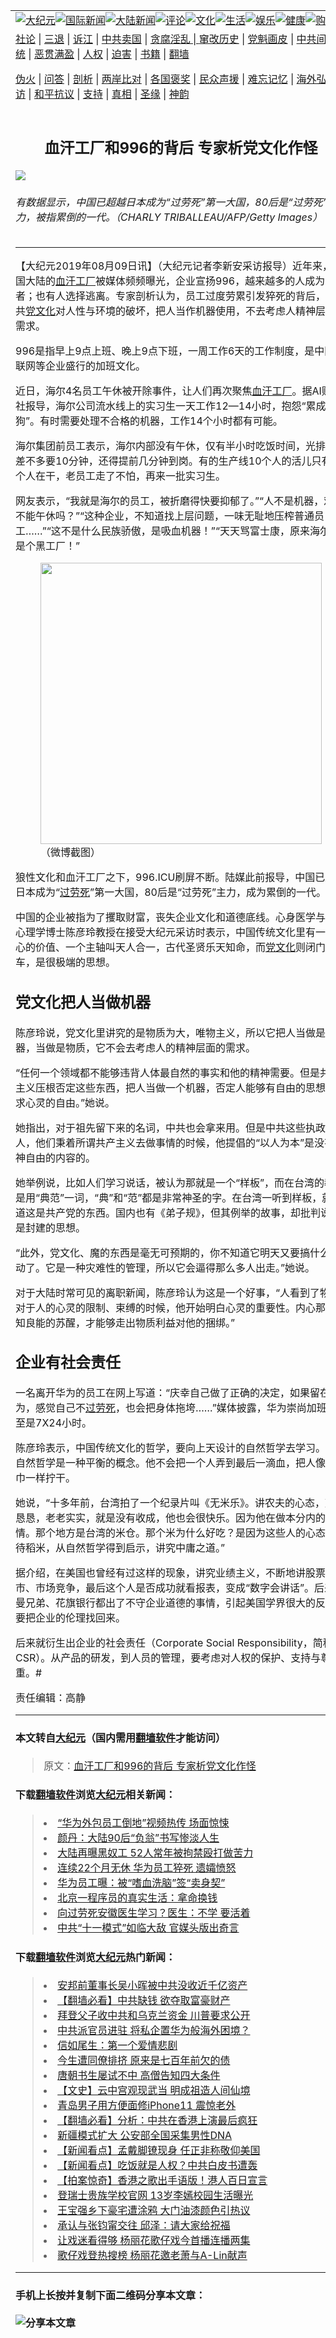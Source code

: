 <a name="1" id="1" target="_blank"></a><span id="1"></span>
<table border="0"><tr><td colspan="2" VALIGN=TOP><a href="https://github.com/asdfghy6/djy/blob/master/gb/nsc413.md#1"><img src="https://raw.githubusercontent.com/asdfghy6/1/master/t/djy/1.jpg" title="大纪元"></a><a href="https://github.com/asdfghy6/djy/blob/master/gb/n24hr.md#1"><img src="https://raw.githubusercontent.com/asdfghy6/1/master/t/djy/3.jpg" title="国际新闻"></a><a href="https://github.com/asdfghy6/djy/blob/master/gb/nsc413.md#1"><img src="https://raw.githubusercontent.com/asdfghy6/1/master/t/djy/4.jpg" title="大陆新闻"></a><a href="https://github.com/asdfghy6/djy/blob/master/gb/news392.md#1"><img src="https://raw.githubusercontent.com/asdfghy6/1/master/t/djy/5.jpg" title="评论"></a><a href="https://github.com/asdfghy6/djy/blob/master/gb/news2007.md#1"><img src="https://raw.githubusercontent.com/asdfghy6/1/master/t/djy/6.jpg" title="文化"></a><a href="https://github.com/asdfghy6/djy/blob/master/gb/news2008.md#1"><img src="https://raw.githubusercontent.com/asdfghy6/1/master/t/djy/7.jpg" title="生活"></a><a href="https://github.com/asdfghy6/djy/blob/master/gb/ncyule.md#1"><img src="https://raw.githubusercontent.com/asdfghy6/1/master/t/djy/8.jpg" title="娱乐"></a><a href="https://github.com/asdfghy6/djy/blob/master/gb/nsc1002.md#1"><img src="https://raw.githubusercontent.com/asdfghy6/1/master/t/djy/9.jpg" title="健康"><a href="https://www.youlucky.com"><img src="https://raw.githubusercontent.com/asdfghy6/1/master/t/djy/10.jpg" title="购物"></a><a href="https://www.supportepoch.org/donation?utm_medium=epochtimes&utm_source=referral&utm_campaign=donate_button_djyhomepage"><img src="https://raw.githubusercontent.com/asdfghy6/1/master/t/djy/12.jpg" title="捐款"></a></td></tr>
<tr><td colspan="2" VALIGN=TOP><a target="_blank" href="https://git.io/fjCRf">社论</a> | <a target="_blank" href="https://github.com/asdfghy6/djy/blob/master/gb/nf5657.md#1">三退</a> | <a target="_blank" href="https://github.com/asdfghy6/djy/blob/master/gb/nf6123.md#1">诉江</a> | <a target="_blank" href="https://github.com/asdfghy6/djy/blob/master/gb/nf1176117.md#1">中共卖国</a> | <a target="_blank" href="https://github.com/asdfghy6/djy/blob/master/gb/nf5773.md#1">贪腐淫乱 | <a target="_blank" href="https://github.com/asdfghy6/djy/blob/master/gb/nf1176115.md#1">窜改历史</a> | <a target="_blank" href="https://github.com/asdfghy6/djy/blob/master/gb/nf1176107.md#1">党魁画皮</a> | <a target="_blank" href="https://github.com/asdfghy6/djy/blob/master/gb/nf1320400.md#1">中共间谍</a> | <a target="_blank" href="https://github.com/asdfghy6/djy/blob/master/gb/nf1176114.md#1">破坏传统</a> | <a target="_blank" href="https://github.com/asdfghy6/djy/blob/master/gb/nf5287.md#1">恶贯满盈</a> | <a target="_blank" href="https://github.com/asdfghy6/djy/blob/master/gb/ncid278.md#1">人权</a> | <a target="_blank" href="https://github.com/asdfghy6/djy/blob/master/gb/nf1176111.md#1">迫害</a> | <a target="_blank" href="https://github.com/asdfghy6/djy/blob/master/gb/nf1235328.md#1">书籍</a> | <a target="_blank" href="https://github.com/asdfghy6/fq/blob/master/README.md?zsrh#1">翻墙</a></p><p><a target="_blank" href="https://github.com/asdfghy6/djy/blob/master/gb/nf5562.md#1">伪火</a> | <a target="_blank" href="https://github.com/asdfghy6/djy/blob/master/gb/nf4378.md#1">问答</a> | <a target="_blank" href="https://github.com/asdfghy6/djy/blob/master/gb/nf5792.md#1">剖析</a> | <a target="_blank" href="https://github.com/asdfghy6/djy/blob/master/gb/nf5735.md#1">两岸比对</a> | <a target="_blank" href="https://github.com/asdfghy6/djy/blob/master/gb/nf6119.md#1">各国褒奖</a> | <a target="_blank" href="https://github.com/asdfghy6/djy/blob/master/gb/nf6120.md#1">民众声援</a> | <a target="_blank" href="https://github.com/asdfghy6/djy/blob/master/gb/nf1188594.md#1">难忘记忆</a> | <a target="_blank" href="https://github.com/asdfghy6/djy/blob/master/gb/nf3180.md#1">海外弘传</a> | <a target="_blank" href="https://github.com/asdfghy6/djy/blob/master/gb/nf5410.md#1">万人上访</a> | <a target="_blank" href="https://github.com/asdfghy6/ntdtv/blob/master/gb/prog1530_1.md#1">和平抗议</a> | <a target="_blank" href="https://github.com/asdfghy6/djy/blob/master/gb/nf4386.md#1">支持</a> | <a target="_blank" href="https://github.com/asdfghy6/djy/blob/master/gb/nf4389.md#1">真相</a> | <a target="_blank" href="https://github.com/asdfghy6/djy/blob/master/gb/nf5790.md#1">圣缘</a> | <a target="_blank" href="https://github.com/asdfghy6/djy/blob/master/gb/nf4786.md#1">神韵</a></td></tr>
<tr><td VALIGN=TOP width="626"><h2 align=center>血汗工厂和996的背后 专家析党文化作怪</h2>
<img src="http://i.epochtimes.com/assets/uploads/2019/08/GettyImages-1134552759-600x400.jpg" />
<h6>有数据显示，中国已超越日本成为“过劳死”第一大国，80后是“过劳死”主力，被指累倒的一代。（CHARLY TRIBALLEAU/AFP/Getty Images）
</h6>
<hr>
<p>【大纪元2019年08月09日讯】（大纪元记者李新安采访报导）近年来，中国大陆的<a href="https://github.com/asdfghy6/djy/blob/master/gb/tag/%E8%A1%80%E6%B1%97%E5%B7%A5%E5%8E%82.md">血汗工厂</a>被媒体频频曝光，企业宣扬996，越来越多的人成为受害者；也有人选择逃离。专家剖析认为，员工过度劳累引发猝死的背后，是中共<a href="https://github.com/asdfghy6/djy/blob/master/gb/tag/%E5%85%9A%E6%96%87%E5%8C%96.md">党文化</a>对人性与环境的破坏，把人当作机器使用，不去考虑人精神层面的需求。</p>
<p>996是指早上9点上班、晚上9点下班，一周工作6天的工作制度，是中国互联网等企业盛行的加班文化。</p>
<p>近日，海尔4名员工午休被开除事件，让人们再次聚焦<a href="https://github.com/asdfghy6/djy/blob/master/gb/tag/%E8%A1%80%E6%B1%97%E5%B7%A5%E5%8E%82.md">血汗工厂</a>。据AI财经社报导，海尔公司流水线上的实习生一天工作12—14小时，抱怨“累成狗”。有时需要处理不合格的机器，工作14个小时都有可能。</p>
<p>海尔集团前员工表示，海尔内部没有午休，仅有半小时吃饭时间，光排队就差不多要10分钟，还得提前几分钟到岗。有的生产线10个人的活儿只有5个人在干，老员工走了不怕，再来一批实习生。</p>
<p style="text-align: left;">网友表示，“我就是海尔的员工，被折磨得快要抑郁了。”“人不是机器，难道不能午休吗？”“这种企业，不知道找上层问题，一味无耻地压榨普通员工……”“这不是什么民族骄傲，是吸血机器！”“天天骂富士康，原来海尔也是个黑工厂！”</p>
<figure id="attachment_11506241" style="width: 450px" class="wp-caption aligncenter"><img class="wp-image-11506241 size-medium" src="http://i.epochtimes.com/assets/uploads/2019/09/H1_meitu_1-450x404.jpg" alt="" width="450" b="404" /><figcaption class="wp-caption-text">（微博截图）</figcaption></figure>
<p>狼性文化和血汗工厂之下，996.ICU刷屏不断。陆媒此前报导，中国已超越日本成为“<a href="https://github.com/asdfghy6/djy/blob/master/gb/tag/%E8%BF%87%E5%8A%B3%E6%AD%BB.md">过劳死</a>”第一大国，80后是“过劳死”主力，成为累倒的一代。</p>
<p>中国的企业被指为了攫取财富，丧失企业文化和道德底线。心身医学与整体心理学博士陈彦玲教授在接受大纪元采访时表示，中国传统文化里有一个核心的价值、一个主轴叫天人合一，古代圣贤乐天知命，而<a href="https://github.com/asdfghy6/djy/blob/master/gb/tag/%E5%85%9A%E6%96%87%E5%8C%96.md">党文化</a>则闭门造车，是很极端的思想。</p>
<h2>党文化把人当做机器</h2>
<p>陈彦玲说，党文化里讲究的是物质为大，唯物主义，所以它把人当做是机器，当做是物质，它不会去考虑人的精神层面的需求。</p>
<p>“任何一个领域都不能够违背人体最自然的事实和他的精神需要。但是共产主义压根否定这些东西，把人当做一个机器，否定人能够有自由的思想，追求心灵的自由。”她说。</p>
<p>她指出，对于祖先留下来的名词，中共也会拿来用。但是中共这些执政的人，他们秉着所谓共产主义去做事情的时候，他提倡的“以人为本”是没有精神自由的内容的。</p>
<p>她举例说，比如人们学习说话，被认为那就是一个“样板”，而在台湾的教育是用“典范”一词，“典”和“范”都是非常神圣的字。在台湾一听到样板，就知道这是共产党的东西。国内也有《弟子规》，但其例举的故事，却批判说这是封建的思想。</p>
<p>“此外，党文化、魔的东西是毫无可预期的，你不知道它明天又要搞什么运动了。它是一种灾难性的管理，所以它会逼得那么多人出走。”她说。</p>
<p>对于大陆时常可见的离职新闻，陈彦玲认为这是一个好事，“人看到了物质对于人的心灵的限制、束缚的时候，他开始明白心灵的重要性。内心那种良知良能的苏醒，才能够走出物质利益对他的捆绑。”</p>
<h2>企业有社会责任</h2>
<p>一名离开华为的员工在网上写道：“庆幸自己做了正确的决定，如果留在华为，感觉自己不<a href="https://github.com/asdfghy6/djy/blob/master/gb/tag/%E8%BF%87%E5%8A%B3%E6%AD%BB.md">过劳死</a>，也会把身体拖垮……”媒体披露，华为崇尚加班，甚至是7X24小时。</p>
<p>陈彦玲表示，中国传统文化的哲学，要向上天设计的自然哲学去学习。这个自然哲学是一种平衡的概念。他不会把一个人弄到最后一滴血，把人像拧毛巾一样拧干。</p>
<p>她说，“十多年前，台湾拍了一个纪录片叫《无米乐》。讲农夫的心态，勤勤恳恳，老老实实，就是没有收成，他也会很快乐。因为他在做本分内的事情。那个地方是台湾的米仓。那个米为什么好吃？是因为这些人的心态，对待稻米，从自然哲学得到启示，讲究中庸之道。”</p>
<p>据介绍，在美国也曾经有过这样的现象，讲究业绩主义，不断地讲股票要上市、市场竞争，最后这个人是否成功就看报表，变成“数字会讲话”。后来雷曼兄弟、花旗银行都出了不守企业道德的事情，引起美国学界很大的反省，要把企业的伦理找回来。</p>
<p>后来就衍生出企业的社会责任（Corporate Social Responsibility，简称CSR）。从产品的研发，到人员的管理，要考虑对人权的保护、支持与尊重。#</p>
<p>责任编辑：高静</p>
<hr>

#### 本文转自<a href="http://www.epochtimes.com">大纪元</a>（国内需用<a href="https://git.io/JesJV">翻墙软件</a>才能访问）
> 原文：<a href="http://www.epochtimes.com/gb/19/8/8/n11440394.htm">血汗工厂和996的背后 专家析党文化作怪</a>
#### 下载<a href="https://git.io/JesJV">翻墙软件</a>浏览<a href="http://www.epochtimes.com">大纪元</a>相关新闻：
> <li><a href="http://www.epochtimes.com/gb/19/4/17/n11194053.htm">“华为外包员工倒地”视频热传 场面惊悚</a></li>
> <li><a href="http://www.epochtimes.com/gb/19/3/11/n11105878.htm">颜丹：大陆90后“负翁”书写惨淡人生</a></li>
> <li><a href="http://www.epochtimes.com/gb/19/1/20/n10990028.htm">大陆再曝黑奴工 52人常年被拘禁殴打做苦力</a></li>
> <li><a href="http://www.epochtimes.com/gb/18/12/28/n10938842.htm">连续22个月无休 华为员工猝死 遗孀愤怒</a></li>
> <li><a href="http://www.epochtimes.com/gb/18/12/14/n10909678.htm">华为员工曝：被“嗜血洗脑”签“卖身契”</a></li>
> <li><a href="http://www.epochtimes.com/gb/18/9/9/n10702101.htm">北京一程序员的真实生活：拿命换钱</a></li>
> <li><a href="http://www.epochtimes.com/gb/18/2/6/n10120439.htm">向过劳死安徽医生学习？医生：不学 要活着</a></li>
> <li><a href="https://github.com/asdfghy6/djy/blob/master/gb/19/9/7/n11505756.md">中共“十一模式”如临大敌 官媒头版出奇言</a></li>

#### 下载<a href="https://git.io/JesJV">翻墙软件</a>浏览<a href="http://www.epochtimes.com">大纪元</a>热门新闻：
> <li><a href="http://www.epochtimes.com/gb/19/9/26/n11547317.htm">安邦前董事长吴小晖被中共没收近千亿资产</a></li>
> <li><a href="http://www.epochtimes.com/gb/19/9/25/n11546931.htm">【翻墙必看】中共缺钱 欲夺取富豪财产</a></li>
> <li><a href="http://www.epochtimes.com/gb/19/9/25/n11546823.htm">拜登父子收中共和乌克兰资金 川普要求公开</a></li>
> <li><a href="http://www.epochtimes.com/gb/19/9/25/n11546046.htm">中共派官员进驻 将私企置华为般海外困境？</a></li>
> <li><a href="http://www.epochtimes.com/gb/12/4/16/n3566971.htm">信如尾生：第一个爱情悲剧</a></li>
> <li><a href="http://www.epochtimes.com/gb/15/9/3/n4519621.htm">今生遭同僚排挤 原来是七百年前欠的债</a></li>
> <li><a href="http://www.epochtimes.com/gb/19/9/20/n11534314.htm">唐朝书生屡试不中 高僧告知四大条件</a></li>
> <li><a href="http://www.epochtimes.com/gb/16/7/1/n8056353.htm">【文史】云中宫观现武当 明成祖造人间仙境</a></li>
> <li><a href="http://www.epochtimes.com/gb/19/9/25/n11546708.htm">青岛男子用方便面修iPhone11 震惊老外</a></li>
> <li><a href="http://www.epochtimes.com/gb/19/9/25/n11545125.htm">【翻墙必看】分析：中共在香港上演最后疯狂</a></li>
> <li><a href="http://www.epochtimes.com/gb/19/9/25/n11546501.htm">新疆模式扩大 公安部全国采集男性DNA</a></li>
> <li><a href="http://www.epochtimes.com/gb/19/9/24/n11544091.htm">【新闻看点】孟戴脚镣现身 任正非称敬仰美国</a></li>
> <li><a href="http://www.epochtimes.com/gb/19/9/24/n11543678.htm">【新闻看点】吃饭就是人权？中共白皮书遭轰</a></li>
> <li><a href="http://www.epochtimes.com/gb/19/9/26/n11547040.htm">【拍案惊奇】香港之歌出手语版！港人百日宣言</a></li>
> <li><a href="http://www.epochtimes.com/gb/19/9/24/n11544222.htm">登瑞士贵族学校官网 13岁李嫣校园生活曝光</a></li>
> <li><a href="http://www.epochtimes.com/gb/19/9/24/n11544375.htm">王宝强乡下豪宅遭涂鸦 大门油漆颜色引热议</a></li>
> <li><a href="http://www.epochtimes.com/gb/19/9/25/n11545153.htm">承认与张钧甯交往 邱泽：请大家给祝福</a></li>
> <li><a href="http://www.epochtimes.com/gb/19/9/24/n11542872.htm">让戏迷看得够 杨丽花歌仔戏今首播连播两集</a></li>
> <li><a href="http://www.epochtimes.com/gb/19/9/25/n11545320.htm">歌仔戏登热搜榜 杨丽花邀老萧与A-Lin献声</a></li>
<hr>

#### 手机上长按并复制下面二维码分享本文章：<br><br><img src="http://www.hehaibao.com/qr/index.php?m=1&e=L&p=10&t=&d=https://github.com/asdfghy6/djy/blob/master/gb/19/8/8/n11440394.md%231" title="分享本文章"></td><td VALIGN=TOP><a href="https://github.com/asdfghy6/djy/blob/master/gb/16/1/21/n4622075.md?dfh#1" target="_blank"><img src="https://raw.githubusercontent.com/asdfghy6/djy/master/gb/300/wei-f1.jpg" title="中共的伪火骗局"  alt="中共的伪火骗局"></a><br><a href="https://github.com/asdfghy6/yh/blob/master/README.md?dfh#1" target="_blank"><img src="https://raw.githubusercontent.com/asdfghy6/djy/master/gb/300/yong-h.jpg" title="永恒的见证"  alt="永恒的见证"></a><br><a href="https://github.com/asdfghy6/djy/blob/master/gb/13/9/29/n3974789.md?dfh#1" target="_blank"><img src="https://raw.githubusercontent.com/asdfghy6/djy/master/gb/300/shang-lnz.jpg" title="善良女子被中共投男牢"  alt="善良女子被中共投男牢"></a><br><a href="https://github.com/asdfghy6/djy/blob/master/gb/16/3/16/n4663449.md?dfh#1" target="_blank"><img src="https://raw.githubusercontent.com/asdfghy6/djy/master/gb/300/huo-z3.jpg" title="警卫目击活摘器官"  alt="警卫目击活摘器官"></a><br><a href="https://github.com/asdfghy6/djy/blob/master/gb/16/8/7/n8177641.md?dfh#1" target="_blank"><img src="https://raw.githubusercontent.com/asdfghy6/djy/master/gb/300/huo-z4.jpg" title="证人描述活摘恐怖"  alt="证人描述活摘恐怖"></a><br><a href="https://github.com/asdfghy6/djy/blob/master/gb/10/4/19/n2881569.md?dfh#1" target="_blank"><img src="https://raw.githubusercontent.com/asdfghy6/djy/master/gb/300/huo-z1.jpg" title="揭开活摘器官黑幕"  alt="揭开活摘器官黑幕"></a><br><a href="https://github.com/asdfghy6/djy/blob/master/gb/10/11/7/n3077476.md?dfh#1" target="_blank"><img src="https://raw.githubusercontent.com/asdfghy6/djy/master/gb/300/ma-ks.jpg" title="马克思的成魔之路"  alt="马克思的成魔之路"></a><br><a href="https://github.com/asdfghy6/djy/blob/master/gb/14/6/9/n4173977.md?dfh#1" target="_blank"><img src="https://raw.githubusercontent.com/asdfghy6/djy/master/gb/300/chang-zs.jpg" title="藏字石 蕴天机"  alt="藏字石 蕴天机"></a><br><a href="https://github.com/asdfghy6/djy/blob/master/gb/18/5/10/n10381511.md?dfh#1" target="_blank"><img src="https://raw.githubusercontent.com/asdfghy6/djy/master/gb/300/st1.jpg" title="关注3亿人三退"  alt="关注3亿人三退"></a><br><a href="https://github.com/asdfghy6/djy/blob/master/gb/18/3/21/n10237682.md?dfh#1" target="_blank"><img src="https://raw.githubusercontent.com/asdfghy6/djy/master/gb/300/jie-t.jpg" title="解体中共复兴中华"  alt="解体中共复兴中华"></a><br><a href="https://github.com/asdfghy6/djy/blob/master/gb/9/2/9/n2422991.md?dfh#1" target="_blank"><img src="https://raw.githubusercontent.com/asdfghy6/djy/master/gb/300/gao-zs.jpg" title="中共迫害良心律师"  alt="中共迫害良心律师"></a><br><a href="https://github.com/asdfghy6/djy/blob/master/gb/18/12/9/n10900044.md?dfh#1" target="_blank"><img src="https://raw.githubusercontent.com/asdfghy6/djy/master/gb/300/sj1.jpg" title="303万人举报江泽民"  alt="303万人举报江泽民"></a><br><a href="https://github.com/asdfghy6/djy/blob/master/gb/18/8/28/n10672014.md?dfh#1" target="_blank"><img src="https://raw.githubusercontent.com/asdfghy6/djy/master/gb/300/sj2.jpg" title="这些官员为何起诉江泽民"  alt="这些官员为何起诉江泽民"></a><br><a href="https://github.com/asdfghy6/djy/blob/master/gb/8/12/18/n2367165.md?dfh#1" target="_blank"><img src="https://raw.githubusercontent.com/asdfghy6/djy/master/gb/300/liangan.jpg" title="海峡两岸的强烈对比"  alt="海峡两岸的强烈对比"></a><br><a href="https://github.com/asdfghy6/djy/blob/master/gb/15/5/5/n4427238.md?dfh#1" target="_blank"><img src="https://raw.githubusercontent.com/asdfghy6/djy/master/gb/300/jia-ndzl.jpg" title="加拿大总理的贺信"  alt="加拿大总理的贺信"></a><br><a href="https://github.com/asdfghy6/djy/blob/master/gb/11/6/17/n3289382.md?dfh#1" target="_blank"><img src="https://raw.githubusercontent.com/asdfghy6/djy/master/gb/300/xiao-wd.jpg" title="探寻真相兼听则明"  alt="探寻真相兼听则明"></a><br><a href="https://github.com/asdfghy6/djy/blob/master/gb/18/10/27/n10812623.md?dfh#1" target="_blank"><img src="https://raw.githubusercontent.com/asdfghy6/djy/master/gb/300/yindu.jpg" title="印度媒体报道东方"  alt="印度媒体报道东方"></a><br><a href="https://github.com/asdfghy6/djy/blob/master/gb/18/6/9/n10469652.md?dfh#1" target="_blank"><img src="https://raw.githubusercontent.com/asdfghy6/djy/master/gb/300/xie-j.jpg" title="不一样的海外校园"  alt="不一样的海外校园"></a><br><a href="https://github.com/asdfghy6/djy/blob/master/gb/7/4/5/n1669415.md?dfh#1" target="_blank"><img src="https://raw.githubusercontent.com/asdfghy6/djy/master/gb/300/li-up.jpg" title="从大师到徒弟的传奇"  alt="从大师到徒弟的传奇"></a><br><a href="https://github.com/asdfghy6/djy/blob/master/gb/17/5/26/n9191512.md?dfh#1" target="_blank"><img src="https://raw.githubusercontent.com/asdfghy6/djy/master/gb/300/zfl2.jpg" title="亿万人与东方一本奇书"  alt="亿万人与东方一本奇书"></a><br><a href="https://github.com/asdfghy6/djy/blob/master/gb/13/11/27/n4020290.md?dfh#1" target="_blank"><img src="https://raw.githubusercontent.com/asdfghy6/djy/master/gb/300/zhen-h.jpg" title="大陆见不到的震撼场面"  alt="大陆见不到的震撼场面"></a><br><a href="https://github.com/asdfghy6/djy/blob/master/gb/15/7/17/n4482910.md?dfh#1" target="_blank"><img src="https://raw.githubusercontent.com/asdfghy6/djy/master/gb/300/dalu-sk.jpg" title="人心向善 大陆当初盛况"  alt="人心向善 大陆当初盛况"></a><br><a href="https://github.com/asdfghy6/djy/blob/master/gb/9/10/15/n2689419.md?dfh#1" target="_blank"><img src="https://raw.githubusercontent.com/asdfghy6/djy/master/gb/300/zfl1.jpg" title="追寻真理 这书讲什么"  alt="追寻真理 这书讲什么"></a><br><a href="https://github.com/asdfghy6/fq/blob/master/README.md?dfh#1" target="_blank"><img src="https://raw.githubusercontent.com/asdfghy6/djy/master/gb/300/fq1.jpg" title="下载免费翻墙软件"  alt="下载免费翻墙软件"></a><br></td></tr></table>
